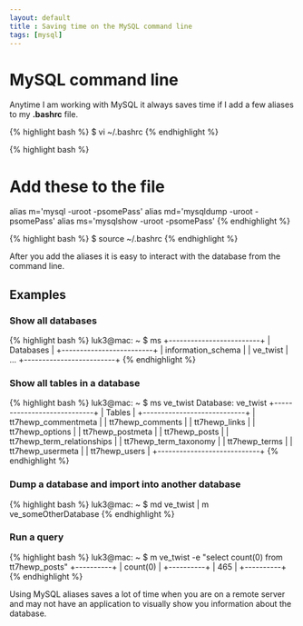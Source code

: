 ```yaml
---
layout: default
title : Saving time on the MySQL command line
tags: [mysql]
---
```

# MySQL command line

Anytime I am working with MySQL it always saves time if I add a few aliases to my **.bashrc** file.

{% highlight bash %}
$ vi ~/.bashrc
{% endhighlight %}

{% highlight bash %}
# Add these to the file

alias m='mysql -uroot -psomePass'
alias md='mysqldump -uroot -psomePass'
alias ms='mysqlshow -uroot -psomePass'
{% endhighlight %}

{% highlight bash %}
$ source ~/.bashrc
{% endhighlight %}

After you add the aliases it is easy to interact with the database from the command line. 

## Examples

### Show all databases

{% highlight bash %}
luk3@mac: ~ $ ms
+-------------------------+
|        Databases        |
+-------------------------+
| information_schema      |
| ve_twist                |
...
+-------------------------+
{% endhighlight %}

### Show all tables in a database

{% highlight bash %}
luk3@mac: ~ $ ms ve_twist
Database: ve_twist
+----------------------------+
|           Tables           |
+----------------------------+
| tt7hewp_commentmeta        |
| tt7hewp_comments           |
| tt7hewp_links              |
| tt7hewp_options            |
| tt7hewp_postmeta           |
| tt7hewp_posts              |
| tt7hewp_term_relationships |
| tt7hewp_term_taxonomy      |
| tt7hewp_terms              |
| tt7hewp_usermeta           |
| tt7hewp_users              |
+----------------------------+
{% endhighlight %}

### Dump a database and import into another database

{% highlight bash %}
luk3@mac: ~ $ md ve_twist | m ve_someOtherDatabase
{% endhighlight %}

### Run a query

{% highlight bash %}
luk3@mac: ~ $ m ve_twist -e "select count(0) from tt7hewp_posts"
+----------+
| count(0) |
+----------+
|      465 |
+----------+
{% endhighlight %}

Using MySQL aliases saves a lot of time when you are on a remote server and may not have an application to visually show you information about the database.
